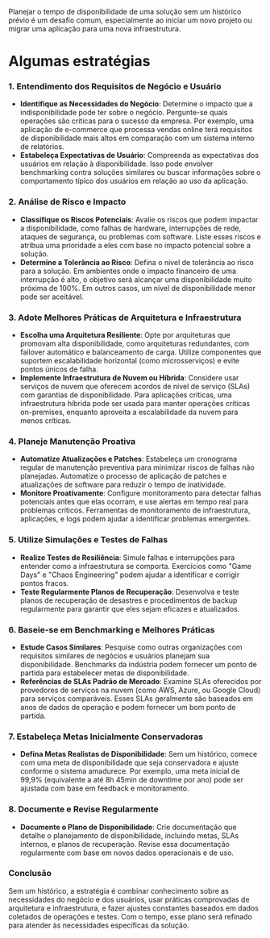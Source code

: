 Planejar o tempo de disponibilidade de uma solução sem um histórico prévio é um desafio comum, especialmente ao iniciar um novo projeto ou migrar uma aplicação para uma nova infraestrutura. 

# Algumas estratégias

### 1. **Entendimento dos Requisitos de Negócio e Usuário**
   - **Identifique as Necessidades do Negócio**: Determine o impacto que a indisponibilidade pode ter sobre o negócio. Pergunte-se quais operações são críticas para o sucesso da empresa. Por exemplo, uma aplicação de e-commerce que processa vendas online terá requisitos de disponibilidade mais altos em comparação com um sistema interno de relatórios.
   - **Estabeleça Expectativas de Usuário**: Compreenda as expectativas dos usuários em relação à disponibilidade. Isso pode envolver benchmarking contra soluções similares ou buscar informações sobre o comportamento típico dos usuários em relação ao uso da aplicação.

### 2. **Análise de Risco e Impacto**
   - **Classifique os Riscos Potenciais**: Avalie os riscos que podem impactar a disponibilidade, como falhas de hardware, interrupções de rede, ataques de segurança, ou problemas com software. Liste esses riscos e atribua uma prioridade a eles com base no impacto potencial sobre a solução.
   - **Determine a Tolerância ao Risco**: Defina o nível de tolerância ao risco para a solução. Em ambientes onde o impacto financeiro de uma interrupção é alto, o objetivo será alcançar uma disponibilidade muito próxima de 100%. Em outros casos, um nível de disponibilidade menor pode ser aceitável.

### 3. **Adote Melhores Práticas de Arquitetura e Infraestrutura**
   - **Escolha uma Arquitetura Resiliente**: Opte por arquiteturas que promovam alta disponibilidade, como arquiteturas redundantes, com failover automático e balanceamento de carga. Utilize componentes que suportem escalabilidade horizontal (como microsserviços) e evite pontos únicos de falha.
   - **Implemente Infraestrutura de Nuvem ou Híbrida**: Considere usar serviços de nuvem que oferecem acordos de nível de serviço (SLAs) com garantias de disponibilidade. Para aplicações críticas, uma infraestrutura híbrida pode ser usada para manter operações críticas on-premises, enquanto aproveita a escalabilidade da nuvem para menos críticas.

### 4. **Planeje Manutenção Proativa**
   - **Automatize Atualizações e Patches**: Estabeleça um cronograma regular de manutenção preventiva para minimizar riscos de falhas não planejadas. Automatize o processo de aplicação de patches e atualizações de software para reduzir o tempo de inatividade.
   - **Monitore Proativamente**: Configure monitoramento para detectar falhas potenciais antes que elas ocorram, e use alertas em tempo real para problemas críticos. Ferramentas de monitoramento de infraestrutura, aplicações, e logs podem ajudar a identificar problemas emergentes.

### 5. **Utilize Simulações e Testes de Falhas**
   - **Realize Testes de Resiliência**: Simule falhas e interrupções para entender como a infraestrutura se comporta. Exercícios como "Game Days" e "Chaos Engineering" podem ajudar a identificar e corrigir pontos fracos.
   - **Teste Regularmente Planos de Recuperação**: Desenvolva e teste planos de recuperação de desastres e procedimentos de backup regularmente para garantir que eles sejam eficazes e atualizados.

### 6. **Baseie-se em Benchmarking e Melhores Práticas**
   - **Estude Casos Similares**: Pesquise como outras organizações com requisitos similares de negócios e usuários planejam sua disponibilidade. Benchmarks da indústria podem fornecer um ponto de partida para estabelecer metas de disponibilidade.
   - **Referências de SLAs Padrão de Mercado**: Examine SLAs oferecidos por provedores de serviços na nuvem (como AWS, Azure, ou Google Cloud) para serviços comparáveis. Esses SLAs geralmente são baseados em anos de dados de operação e podem fornecer um bom ponto de partida.

### 7. **Estabeleça Metas Inicialmente Conservadoras**
   - **Defina Metas Realistas de Disponibilidade**: Sem um histórico, comece com uma meta de disponibilidade que seja conservadora e ajuste conforme o sistema amadurece. Por exemplo, uma meta inicial de 99,9% (equivalente a até 8h 45min de downtime por ano) pode ser ajustada com base em feedback e monitoramento.

### 8. **Documente e Revise Regularmente**
   - **Documente o Plano de Disponibilidade**: Crie documentação que detalhe o planejamento de disponibilidade, incluindo metas, SLAs internos, e planos de recuperação. Revise essa documentação regularmente com base em novos dados operacionais e de uso.

### Conclusão
Sem um histórico, a estratégia é combinar conhecimento sobre as necessidades do negócio e dos usuários, usar práticas comprovadas de arquitetura e infraestrutura, e fazer ajustes constantes baseados em dados coletados de operações e testes. Com o tempo, esse plano será refinado para atender às necessidades específicas da solução.